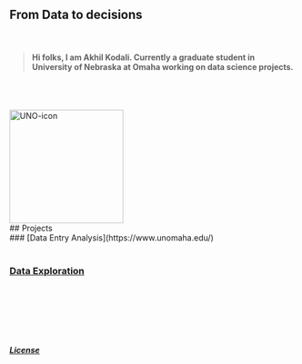 ## From Data to decisions
<br>

> #### Hi folks, I am Akhil Kodali. Currently a graduate student in University of Nebraska at Omaha working on data science projects.

<br><br>



<img src="https://user-images.githubusercontent.com/89871722/132144234-51adf16c-46a2-43c8-8980-028fb745b144.jpg" alt="UNO-icon" width="200"/>


<br>
## Projects
<br>
### [Data Entry Analysis](https://www.unomaha.edu/)
<br>

<br>

### [Data Exploration](https://www.unomaha.edu/)
<br>


<br>
<br>
<br>
<br>









##### [License](https://github.com/akodali1/Data-to-decision-class/blob/main/LICENSE)
